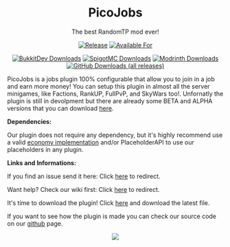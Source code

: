[statistics]: https://bstats.org/plugin/bukkit/PicoJobs
[releases]: https://github.com/Picono435/PicoJobs/releases
[bukkitdev]: https://dev.bukkit.org/projects/picojobs
[spigotmc]: https://spigotmc.org/resources/picojobs.82784/

<div align="center">
 
# PicoJobs

The best RandomTP mod ever!

[![Release](https://img.shields.io/github/v/release/Picono435/PicoJobs?style=for-the-badge&include_prereleases&sort=semver)][releases]
[![Available For](https://img.shields.io/static/v1?label=Available%20For&style=for-the-badge&color=34aa2f&message=1.18.x-1.8.x)][bukkitdev]

[![BukkitDev Downloads](https://img.shields.io/badge/dynamic/json?color=f16436&style=for-the-badge&label=BukkitDev&query=downloadCount&url=https://addons-ecs.forgesvc.net/api/v2/addon/385252&logo=CurseForge)][bukkitdev]
[![SpigotMC Downloads](https://img.shields.io/badge/dynamic/json?color=f16436&style=for-the-badge&label=SpigotMC&query=stats.downloads&url=https%3A%2F%2Fapi.spigotmc.org%2Fsimple%2F0.2%2Findex.php%3Faction%3DgetResource%26id%3D82784&logo=SpigotMC)][spigotmc]
[![Modrinth Downloads](https://img.shields.io/badge/dynamic/json?color=f16436&style=for-the-badge&label=Modrinth&query=downloads&url=https%3A%2F%2Fapi.modrinth.com%2Fv2%2Fproject%2Fpicojobs&logo=Modrinth)][spigotmc]
[![GitHub Downloads (all releases)](https://img.shields.io/github/downloads/Picono435/PicoJobs/total?style=for-the-badge&amp;label=GitHub&amp;prefix=downloads%20&amp;color=4078c0&amp;logo=github)][releases]
</div>

PicoJobs is a jobs plugin 100% configurable that allow you to join in a job and earn more money! You can setup this plugin in almost all the server minigames, like Factions, RankUP, FullPvP, and SkyWars too!. Unfornatly the plugin is still in devolpment but there are already some BETA and ALPHA versions that you can download [here](https://dev.bukkit.org/projects/picojobs).

**Dependencies:**

Our plugin does not require any dependency, but it's highly recommend use a valid [economy implementation](https://github.com/Picono435/PicoJobs/wiki/Economy-Types) and/or PlaceholderAPI to use our placeholders in any plugin.

**Links and Informations:**

If you find an issue send it here: Click [here](https://github.com/Picono435/PicoJobs/issues) to redirect.

Want help? Check our wiki first: Click [here](https://github.com/Picono435/PicoJobs/wiki) to redirect.

It's time to download the plugin! Click [here](https://dev.bukkit.org/projects/picojobs) and download the latest file.

If you want to see how the plugin is made you can check our source code on our [github](https://github.com/Picono435/PicoJobs) page.

<p align="center">
    <a href="https://bstats.org/plugin/bukkit/PicoJobs" title="PicoJobs on bStats">
        <img src="https://bstats.org/signatures/bukkit/PicoJobs.svg" />
    </a>
</p>

